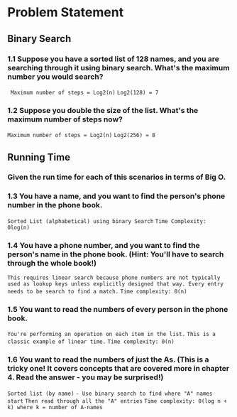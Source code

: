 # Problem Statement

## Binary Search

### 1.1 Suppose you have a sorted list of 128 names, and you are searching through it using binary search. What's the maximum number you would search?

`` Maximum number of steps = Log2(n)``
`` Log2(128) = 7 ``

### 1.2 Suppose you double the size of the list. What's the maximum number of steps now?

`` Maximum number of steps = Log2(n) ``
`` Log2(256) = 8 ``

## Running Time
### Given the run time for each of this scenarios in terms of Big O.
### 1.3 You have a name, and you want to find the person's phone number in the phone book.

`` Sorted List (alphabetical) using binary Search ``
`` Time Complexity: 0log(n) ``

### 1.4 You have a phone number, and you want to find the person's name in the phone book. (Hint: You'll have to search through the whole book!)

`` This requires linear search because phone numbers are not typically used as lookup keys unless explicitly designed that way. Every entry needs to be search to find a match. ``
`` Time complexity: 0(n) ``

### 1.5 You want to read the numbers of every person in the phone book.

`` You're performing an operation on each item in the list. ``
`` This is a classic example of linear time. ``
`` Time complexity: 0(n) ``

### 1.6 You want to read the numbers of just the As. (This is a tricky one! It covers concepts that are covered more in chapter 4. Read the answer - you may be surprised!)

`` Sorted list (by name) ``
`` - Use binary search to find where "A" names start ``
`` Then read through all the "A" entries ``
`` Time complexity: 0(log n + k) where k = number of A-names ``